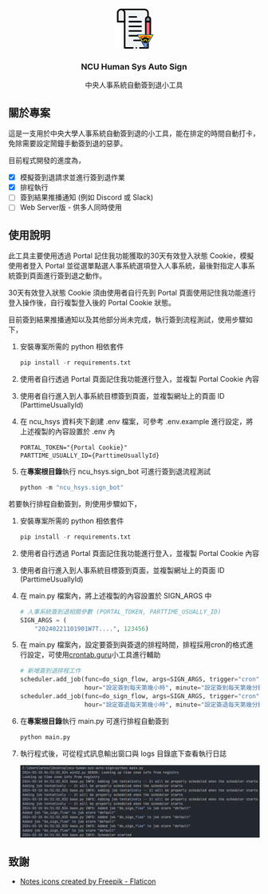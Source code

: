 <br />
<div align="center">
  <a href="https://github.com/ares30841167/ncu-human-sys-auto-sign">
    <img src="images/logo.png" alt="Logo" width="80" height="80">
  </a>

  <h3 align="center">NCU Human Sys Auto Sign</h3>

  <p align="center">
    中央人事系統自動簽到退小工具
  </p>
</div>

## 關於專案

這是一支用於中央大學人事系統自動簽到退的小工具，能在排定的時間自動打卡，免除需要設定鬧鐘手動簽到退的惡夢。

目前程式開發的進度為，

- [x] 模擬簽到退請求並進行簽到退作業
- [X] 排程執行
- [ ] 簽到結果推播通知 (例如 Discord 或 Slack)
- [ ] Web Server版 - 供多人同時使用

## 使用說明

此工具主要使用透過 Portal 記住我功能獲取的30天有效登入狀態 Cookie，模擬使用者登入 Portal 並從選單點選人事系統選項登入人事系統，最後對指定人事系統簽到頁面進行簽到退之動作。

30天有效登入狀態 Cookie 須由使用者自行先到 Portal 頁面使用記住我功能進行登入操作後，自行複製登入後的 Portal Cookie 狀態。

目前簽到結果推播通知以及其他部分尚未完成，執行簽到流程測試，使用步驟如下，

1. 安裝專案所需的 python 相依套件

    ```python
    pip install -r requirements.txt
    ```

2. 使用者自行透過 Portal 頁面記住我功能進行登入，並複製 Portal Cookie 內容
3. 使用者自行進入到人事系統目標簽到頁面，並複製網址上的頁面 ID (ParttimeUsuallyId)
4. 在 ncu_hsys 資料夾下創建 .env 檔案，可參考 .env.example 進行設定，將上述複製的內容設置於 .env 內

    ```text
    PORTAL_TOKEN="{Portal Cookie}"
    PARTTIME_USUALLY_ID={ParttimeUsuallyId}
    ```

5. 在**專案根目錄**執行 ncu_hsys.sign_bot 可進行簽到退流程測試

    ```python
    python -m "ncu_hsys.sign_bot"
    ```

若要執行排程自動簽到，則使用步驟如下，

1. 安裝專案所需的 python 相依套件

    ```python
    pip install -r requirements.txt
    ```

2. 使用者自行透過 Portal 頁面記住我功能進行登入，並複製 Portal Cookie 內容
3. 使用者自行進入到人事系統目標簽到頁面，並複製網址上的頁面 ID (ParttimeUsuallyId)
4. 在 main.py 檔案內，將上述複製的內容設置於 SIGN_ARGS 中

    ```python
    # 人事系統簽到退相關參數 (PORTAL_TOKEN, PARTTIME_USUALLY_ID)
    SIGN_ARGS = (
        "20240221101901W7T....", 123456)
    ```

5. 在 main.py 檔案內，設定要簽到與簽退的排程時間，排程採用cron的格式進行設定，可使用[crontab.guru](https://crontab.guru/)小工具進行輔助

    ```python
    # 新增簽到退排程工作
    scheduler.add_job(func=do_sign_flow, args=SIGN_ARGS, trigger="cron", day="設定簽到每月日期",
                      hour="設定簽到每天第幾小時", minute="設定簽到每天第幾分鐘", replace_existing=True, id="sign_in_task")
    scheduler.add_job(func=do_sign_flow, args=SIGN_ARGS, trigger="cron", day="設定簽退每月日期",
                      hour="設定簽退每天第幾小時", minute="設定簽退每天第幾分鐘", replace_existing=True, id="sign_out_task")
    ```

6. 在**專案根目錄**執行 main.py 可進行排程自動簽到

    ```python
    python main.py
    ```

7. 執行程式後，可從程式訊息輸出窗口與 logs 目錄底下查看執行日誌

    ![Logs Screenshot](images/logs-screenshot.png)

## 致謝

- [Notes icons created by Freepik - Flaticon](https://www.flaticon.com/free-icons/notes)